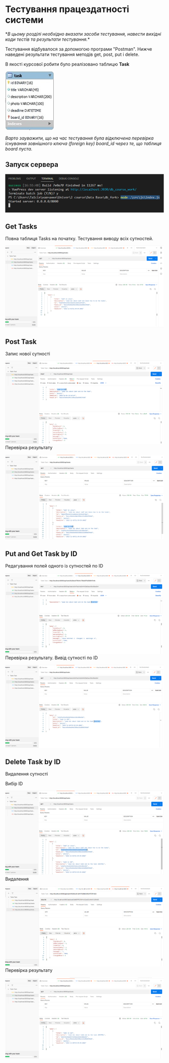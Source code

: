 # Тестування працездатності системи

\**В цьому розділі необхідно вказати засоби тестування, навести вихідні коди тестів та результати тестування.*\*

Тестування відбувалося за допомогою програми "Postman". Нижче наведені результати тестування методів get, post, put і delete. 

В якості курсової робити було реалізовано таблицю **Task**

![table task](./img/table_task.jpg)

*Варто зауважити, що на час тестування була відключена перевірка існування зовнішного ключа (foreign key) board_id через те, що таблиця board пуста.*

**Запуск сервера**
---
![start server](./img/start_server.png)

**Get Tasks**
---
Повна таблиця Tasks на початку. Тестування виводу всіх сутностей.

![tasks on start](./img/1_tasks_on_start.png)

**Post Task**
---
Запис нової сутності

![post task](./img/2_post_task.png)
Перевірка результату

![see new task in tasks](./img/3_see_new_task_in_tasks.png)

**Put and Get Task by ID**
---
Редагування полей одного із сутностей по ID

![changes](./img/4_put_changes.png)
Перевірка результату. Вивід сутності по ID

![see changes](./img/5_get_changed_task.png)

**Delete Task by ID**
---
Видалення сутності

Вибір ID

![id to delete](./img/6_chosen_id_to_delete.png)
Видалення

![delete by id](./img/7_delete_by_id.png)
Перевірка результату

![check if was deleted](./img/8_check_if_was_deleted.png)